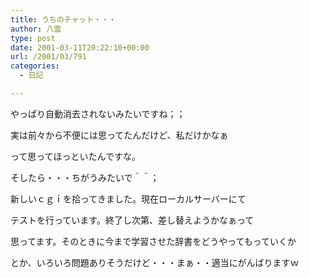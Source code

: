 ```yaml
---
title: うちのチャット・・・
author: 八雲
type: post
date: 2001-03-11T20:22:10+00:00
url: /2001/03/791
categories:
  - 日記

---
```

やっぱり自動消去されないみたいですね；；
  
実は前々から不便には思ってたんだけど、私だけかなぁ
  
って思ってほっといたんですな。
  
そしたら・・・ちがうみたいで＾＾；
  
新しいｃｇｉを拾ってきました。現在ローカルサーバーにて
  
テストを行っています。終了し次第、差し替えようかなぁって
  
思ってます。そのときに今まで学習させた辞書をどうやってもっていくか
  
とか、いろいろ問題ありそうだけど・・・まぁ・・適当にがんばりますｗ